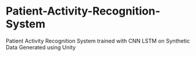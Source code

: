 # Patient-Activity-Recognition-System
Patient Activity Recognition System trained with CNN LSTM on Synthetic Data Generated using Unity
